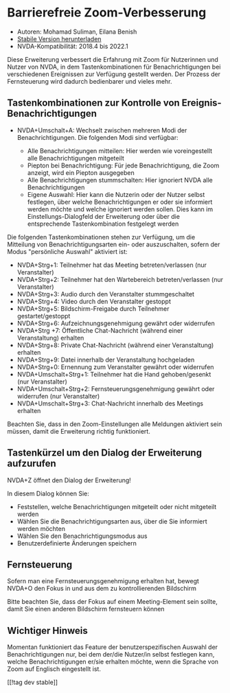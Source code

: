 # Barrierefreie Zoom-Verbesserung #

* Autoren: Mohamad Suliman, Eilana Benish
* [Stabile Version herunterladen][1]
* NVDA-Kompatibilität: 2018.4 bis 2022.1

Diese Erweiterung verbessert die Erfahrung mit Zoom für Nutzerinnen und
Nutzer von NVDA, in dem Tastenkombinationen für Benachrichtigungen bei
verschiedenen Ereignissen zur Verfügung gestellt werden. Der Prozess der
Fernsteuerung wird dadurch bedienbarer und vieles mehr.

## Tastenkombinationen zur Kontrolle von Ereignis-Benachrichtigungen

* NVDA+Umschalt+A: Wechselt zwischen mehreren Modi der
  Benachrichtigungen. Die folgenden Modi sind verfügbar:

    * Alle Benachrichtigungen mitteilen: Hier werden wie voreingestellt alle
      Benachrichtigungen mitgeteilt
    * Piepton bei Benachrichtigung: Für jede Benachrichtigung, die Zoom
      anzeigt, wird ein Piepton ausgegeben
    * Alle Benachrichtigungen stummschalten: Hier ignoriert NVDA alle
      Benachrichtigungen
    * Eigene Auswahl: Hier kann die Nutzerin oder der Nutzer selbst
      festlegen, über welche Benachrichtigungen er oder sie informiert
      werden möchte und welche ignoriert werden sollen. Dies kann im
      Einstellungs-Dialogfeld der Erweiterung oder über die entsprechende
      Tastenkombination festgelegt werden

Die folgenden Tastenkombinationen stehen zur Verfügung, um die Mitteilung
von Benachrichtigungsarten ein- oder auszuschalten, sofern der Modus
"persönliche Auswahl" aktiviert ist:

* NVDA+Strg+1: Teilnehmer hat das Meeting betreten/verlassen (nur
  Veranstalter)
* NVDA+Strg+2: Teilnehmer hat den Wartebereich betreten/verlassen (nur
  Veranstalter)
* NVDA+Strg+3: Audio durch den Veranstalter stummgeschaltet
* NVDA+Strg+4: Video durch den Veranstalter gestoppt
* NVDA+Strg+5: Bildschirm-Freigabe durch Teilnehmer gestartet/gestoppt
* NVDA+Strg+6: Aufzeichnungsgenehmigung gewährt oder widerrufen
* NVDA+Strg +7: Öffentliche Chat-Nachricht (während einer Veranstaltung)
  erhalten
* NVDA+Strg+8: Private Chat-Nachricht (während einer Veranstaltung) erhalten
* NVDA+Strg+9: Datei innerhalb der Veranstaltung hochgeladen
* NVDA+Strg+0: Ernennung zum Veranstalter gewährt oder widerrufen
* NVDA+Umschalt+Strg+1: Teilnehmer hat die Hand gehoben/gesenkt (nur
  Veranstalter)
* NVDA+Umschalt+Strg+2: Fernsteuerungsgenehmigung gewährt oder widerrufen
  (nur Veranstalter)
* NVDA+Umschalt+Strg+3: Chat-Nachricht innerhalb des Meetings erhalten


Beachten Sie, dass in den Zoom-Einstellungen alle Meldungen aktiviert sein
müssen, damit die Erweiterung richtig funktioniert.

## Tastenkürzel um den Dialog der Erweiterung aufzurufen

NVDA+Z öffnet den Dialog der Erweiterung!

In diesem Dialog können Sie:

* Feststellen, welche Benachrichtigungen mitgeteilt oder nicht mitgeteilt
  werden
* Wählen Sie die Benachrichtigungsarten aus, über die Sie informiert werden
  möchten
* Wählen Sie den Benachrichtigungsmodus aus
* Benutzerdefinierte Änderungen speichern

## Fernsteuerung

Sofern man eine Fernsteuerungsgenehmigung erhalten hat, bewegt NVDA+O den
Fokus in und aus dem zu kontrollierenden Bildschirm

Bitte beachten Sie, dass der Fokus auf einem Meeting-Element sein sollte,
damit Sie einen anderen Bildschirm fernsteuern können

## Wichtiger Hinweis

Momentan funktioniert das Feature der benutzerspezifischen Auswahl der
Benachrichtigungen nur, bei dem der/die Nutzer/in selbst festlegen kann,
welche Benachrichtigungen er/sie erhalten möchte, wenn die Sprache von Zoom
auf Englisch eingestellt ist.

[[!tag dev stable]]

[1]: https://addons.nvda-project.org/files/get.php?file=zoom
